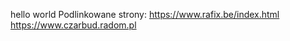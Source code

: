 hello world
Podlinkowane strony:
  https://www.rafix.be/index.html
  https://www.czarbud.radom.pl

  

